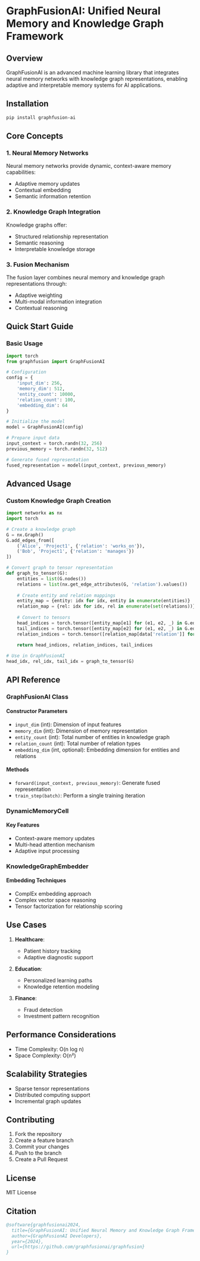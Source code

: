 # GraphFusionAI: Unified Neural Memory and Knowledge Graph Framework

## Overview

GraphFusionAI is an advanced machine learning library that integrates neural memory networks with knowledge graph representations, enabling adaptive and interpretable memory systems for AI applications.

## Installation

```bash
pip install graphfusion-ai
```

## Core Concepts

### 1. Neural Memory Networks

Neural memory networks provide dynamic, context-aware memory capabilities:
- Adaptive memory updates
- Contextual embedding
- Semantic information retention

### 2. Knowledge Graph Integration

Knowledge graphs offer:
- Structured relationship representation
- Semantic reasoning
- Interpretable knowledge storage

### 3. Fusion Mechanism

The fusion layer combines neural memory and knowledge graph representations through:
- Adaptive weighting
- Multi-modal information integration
- Contextual reasoning

## Quick Start Guide

### Basic Usage

```python
import torch
from graphfusion import GraphFusionAI

# Configuration
config = {
    'input_dim': 256,
    'memory_dim': 512,
    'entity_count': 10000,
    'relation_count': 100,
    'embedding_dim': 64
}

# Initialize the model
model = GraphFusionAI(config)

# Prepare input data
input_context = torch.randn(32, 256)
previous_memory = torch.randn(32, 512)

# Generate fused representation
fused_representation = model(input_context, previous_memory)
```

## Advanced Usage

### Custom Knowledge Graph Creation

```python
import networkx as nx
import torch

# Create a knowledge graph
G = nx.Graph()
G.add_edges_from([
    ('Alice', 'Project1', {'relation': 'works_on'}),
    ('Bob', 'Project1', {'relation': 'manages'})
])

# Convert graph to tensor representation
def graph_to_tensor(G):
    entities = list(G.nodes())
    relations = list(nx.get_edge_attributes(G, 'relation').values())
    
    # Create entity and relation mappings
    entity_map = {entity: idx for idx, entity in enumerate(entities)}
    relation_map = {rel: idx for idx, rel in enumerate(set(relations))}
    
    # Convert to tensors
    head_indices = torch.tensor([entity_map[e1] for (e1, e2, _) in G.edges(data=True)])
    tail_indices = torch.tensor([entity_map[e2] for (e1, e2, _) in G.edges(data=True)])
    relation_indices = torch.tensor([relation_map[data['relation']] for (_, _, data) in G.edges(data=True)])
    
    return head_indices, relation_indices, tail_indices

# Use in GraphFusionAI
head_idx, rel_idx, tail_idx = graph_to_tensor(G)
```

## API Reference

### GraphFusionAI Class

#### Constructor Parameters
- `input_dim` (int): Dimension of input features
- `memory_dim` (int): Dimension of memory representation
- `entity_count` (int): Total number of entities in knowledge graph
- `relation_count` (int): Total number of relation types
- `embedding_dim` (int, optional): Embedding dimension for entities and relations

#### Methods
- `forward(input_context, previous_memory)`: Generate fused representation
- `train_step(batch)`: Perform a single training iteration

### DynamicMemoryCell

#### Key Features
- Context-aware memory updates
- Multi-head attention mechanism
- Adaptive input processing

### KnowledgeGraphEmbedder

#### Embedding Techniques
- ComplEx embedding approach
- Complex vector space reasoning
- Tensor factorization for relationship scoring

## Use Cases

1. **Healthcare**: 
   - Patient history tracking
   - Adaptive diagnostic support

2. **Education**: 
   - Personalized learning paths
   - Knowledge retention modeling

3. **Finance**: 
   - Fraud detection
   - Investment pattern recognition

## Performance Considerations

- Time Complexity: O(n log n)
- Space Complexity: O(n²)

## Scalability Strategies
- Sparse tensor representations
- Distributed computing support
- Incremental graph updates

## Contributing

1. Fork the repository
2. Create a feature branch
3. Commit your changes
4. Push to the branch
5. Create a Pull Request

## License

MIT License

## Citation

```bibtex
@software{graphfusionai2024,
  title={GraphFusionAI: Unified Neural Memory and Knowledge Graph Framework},
  author={GraphFusionAI Developers},
  year={2024},
  url={https://github.com/graphfusionai/graphfusion}
}
